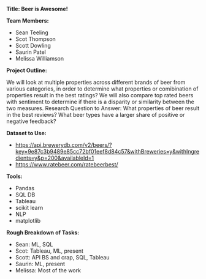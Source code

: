 **Title: Beer is Awesome!**

**Team Members:**
* Sean Teeling
* Scot Thompson
* Scott Dowling
* Saurin Patel
* Melissa Williamson

**Project Outline:**

We will look at multiple properties across different brands of beer from various categories,
in order to determine what properties or comibination of properties result in the 
best ratings? We will also compare top rated beers with sentiment to determine
if there is a disparity or similarity between the two measures.
Research Question to Answer:
What properties of beer result in the best reviews?
What beer types have a larger share of positive or negative feedback?

**Dataset to Use:**
* https://api.brewerydb.com/v2/beers/?key=9e87c3b9489e85cc72bf01eef8d84c57&withBreweries=y&withIngredients=y&p=200&availableId=1
* https://www.ratebeer.com/ratebeerbest/

**Tools:**
* Pandas
* SQL DB
* Tableau
* scikit learn
* NLP
* matplotlib

**Rough Breakdown of Tasks:**
* Sean: ML, SQL
* Scot: Tableau, ML, present
* Scott: API BS and crap, SQL, Tableau
* Saurin: ML, present
* Melissa: Most of the work
